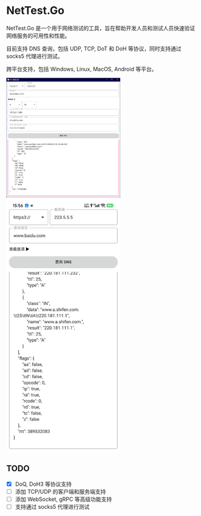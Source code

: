 # NetTest.Go

NetTest.Go 是一个用于网络测试的工具，旨在帮助开发人员和测试人员快速验证网络服务的可用性和性能。

目前支持 DNS 查询，包括 UDP, TCP, DoT 和 DoH 等协议，同时支持通过 socks5 代理进行测试。

跨平台支持，包括 Windows, Linux, MacOS, Android 等平台。

<!-- ![Qt_gui](./docs/pics/Qt_gui.png)
![Qt_android_gui](./docs/pics/Qt_android_gui.png) -->

<img src="./docs/pics/Qt_gui.png" width="300" alt="Qt_gui" />
<img src="./docs/pics/Qt_android_gui.png" width="300" alt="Qt_android_gui" />

## TODO

- [x] DoQ, DoH3 等协议支持
- [ ] 添加 TCP/UDP 的客户端和服务端支持
- [ ] 添加 WebSocket, gRPC 等高级功能支持
- [ ] 支持通过 socks5 代理进行测试
